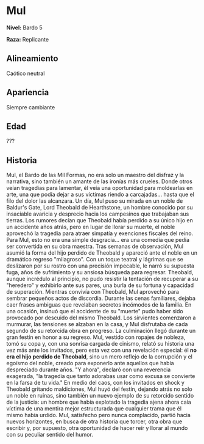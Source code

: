# Mul

**Nivel:** Bardo 5

**Raza:** Replicante

## Alineamiento
Caótico neutral

## Apariencia
Siempre cambiante

## Edad
???

## Historia
Mul, el Bardo de las Mil Formas, no era solo un maestro del disfraz y la narrativa, sino también un amante de las ironías más crueles. Donde otros veían tragedias para lamentar, él veía una oportunidad para moldearlas en arte, una que podía dejar a sus víctimas riendo a carcajadas… hasta que el filo del dolor las alcanzara.
Un día, Mul puso su mirada en un noble de Baldur's Gate, Lord Theobald de Hearthstone, un hombre conocido por su insaciable avaricia y desprecio hacia los campesinos que trabajaban sus tierras. Los rumores decían que Theobald había perdido a su único hijo en un accidente años atrás, pero en lugar de llorar su muerte, el noble aprovechó la tragedia para atraer simpatía y exenciones fiscales del reino. Para Mul, esto no era una simple desgracia… era una comedia que pedía ser convertida en su obra maestra.
Tras semanas de observación, Mul asumió la forma del hijo perdido de Theobald y apareció ante el noble en un dramático regreso "milagroso". Con un toque teatral y lágrimas que se deslizaron por su rostro con una precisión impecable, le narró su supuesta fuga, años de sufrimiento y su ansiosa búsqueda para regresar. Theobald, aunque incrédulo al principio, no pudo resistir la tentación de recuperar a su "heredero" y exhibirlo ante sus pares, una burla de su fortuna y capacidad de superación.
Mientras convivía con Theobald, Mul aprovechó para sembrar pequeños actos de discordia. Durante las cenas familiares, dejaba caer frases ambiguas que revelaban secretos incómodos de la familia. En una ocasión, insinuó que el accidente de su "muerte" pudo haber sido provocado por descuido del mismo Theobald. Los sirvientes comenzaron a murmurar, las tensiones se alzaban en la casa, y Mul disfrutaba de cada segundo de su retorcida obra en progreso.
La culminación llegó durante un gran festín en honor a su regreso. Mul, vestido con ropajes de nobleza, tomó su copa y, con una sonrisa cargada de cinismo, relató su historia una vez más ante los invitados, pero esta vez con una revelación especial: él **no era el hijo perdido de Theobald**, sino un mero reflejo de la corrupción y el egoísmo del noble, creado para exponerlo ante aquellos que había despreciado durante años. "Y ahora", declaró con una reverencia exagerada, "la tragedia que tanto adorabas usar como excusa se convierte en la farsa de tu vida."
En medio del caos, con los invitados en shock y Theobald gritando maldiciones, Mul huyó del festín, dejando atrás no solo un noble en ruinas, sino también un nuevo ejemplo de su retorcido sentido de la justicia: un hombre que había explotado la tragedia ajena ahora caía víctima de una mentira mejor estructurada que cualquier trama que él mismo había urdido.
Mul, satisfecho pero nunca complacido, partió hacia nuevos horizontes, en busca de otra historia que torcer, otra obra que escribir y, por supuesto, otra oportunidad de hacer reír y llorar al mundo con su peculiar sentido del humor.


